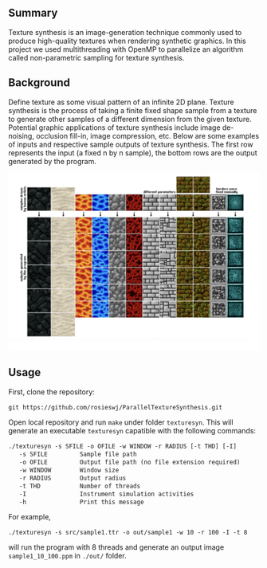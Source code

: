 ## Summary

Texture synthesis is an image-generation technique commonly used to produce high-quality textures when rendering synthetic graphics. In this project we used multithreading with OpenMP to parallelize an algorithm called non-parametric sampling for texture synthesis.

## Background

Define texture as some visual pattern of an infinite 2D plane. Texture synthesis is the process of taking a finite fixed shape sample from a texture to generate other samples of a different dimension from the given texture. Potential graphic applications of texture synthesis include image de-noising, occlusion fill-in, image compression, etc. Below are some examples of inputs and respective sample outputs of texture synthesis. The first row represents the input (a fixed n by n sample), the bottom rows are the output generated by the program.
<p><img src="asset/images/example.png"/><br></p>

## Usage
First, clone the repository:
```
git https://github.com/rosieswj/ParallelTextureSynthesis.git
```
Open local repository and run ```make``` under folder ```texturesyn```. This will generate an executable ```texturesyn```  capatible with the following commands:
```
./texturesyn -s SFILE -o OFILE -w WINDOW -r RADIUS [-t THD] [-I]
   -s SFILE         Sample file path
   -o OFILE         Output file path (no file extension required)
   -w WINDOW        Window size
   -r RADIUS        Output radius
   -t THD           Number of threads
   -I               Instrument simulation activities
   -h               Print this message
```
For example,
```
./texturesyn -s src/sample1.ttr -o out/sample1 -w 10 -r 100 -I -t 8
```
will run the program with 8 threads and generate an output image ```sample1_10_100.ppm``` in ```./out/``` folder.


